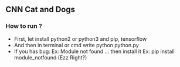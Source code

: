 ## CNN Cat and Dogs
### How to run ?
- First, let install python2 or python3 and pip, tensorflow
- And then in terminal or cmd write python python.py
- If you has bug: Ex: Module not found ... then install it Ex: pip install module_notfound (Ezz Right?)
